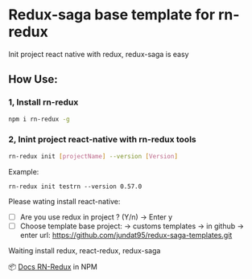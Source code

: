 # Redux-saga base template for rn-redux
Init project react native with redux, redux-saga is easy

## How Use:

### 1, Install rn-redux
```bash
npm i rn-redux -g
```

### 2, Inint project react-native with rn-redux tools
```bash
rn-redux init [projectName] --version [Version]
````
Example: 

```
rn-redux init testrn --version 0.57.0
```

Please wating install react-native:

 - [ ] Are you use redux in project ? (Y/n) -> Enter y
 - [ ] Choose template base project: ->  customs templates -> in github -> enter url: https://github.com/jundat95/redux-saga-templates.git

Waiting install redux, react-redux, redux-saga

📦  [Docs RN-Redux](https://www.npmjs.com/package/rn-redux) in NPM
